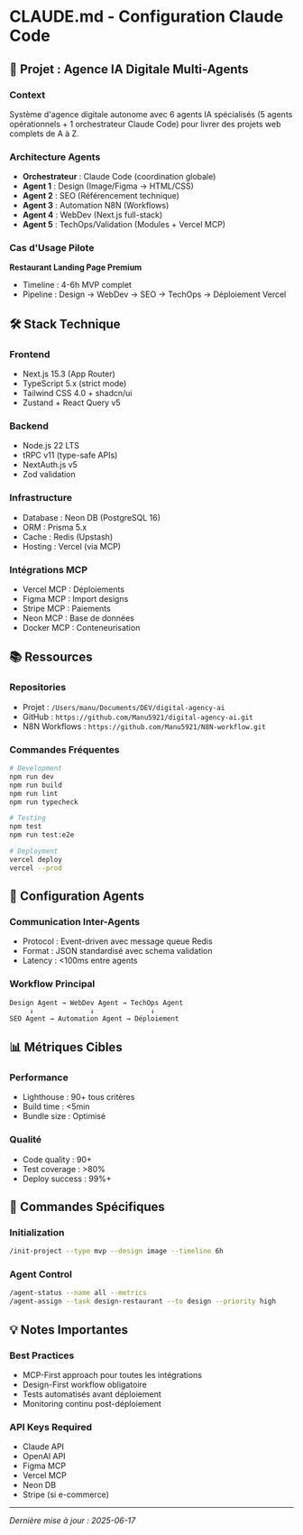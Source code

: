 # CLAUDE.md - Configuration Claude Code

## 🎯 Projet : Agence IA Digitale Multi-Agents

### Context
Système d'agence digitale autonome avec 6 agents IA spécialisés (5 agents opérationnels + 1 orchestrateur Claude Code) pour livrer des projets web complets de A à Z.

### Architecture Agents
- **Orchestrateur** : Claude Code (coordination globale)
- **Agent 1** : Design (Image/Figma → HTML/CSS)
- **Agent 2** : SEO (Référencement technique)
- **Agent 3** : Automation N8N (Workflows)
- **Agent 4** : WebDev (Next.js full-stack)
- **Agent 5** : TechOps/Validation (Modules + Vercel MCP)

### Cas d'Usage Pilote
**Restaurant Landing Page Premium**
- Timeline : 4-6h MVP complet
- Pipeline : Design → WebDev → SEO → TechOps → Déploiement Vercel

## 🛠 Stack Technique

### Frontend
- Next.js 15.3 (App Router)
- TypeScript 5.x (strict mode)
- Tailwind CSS 4.0 + shadcn/ui
- Zustand + React Query v5

### Backend
- Node.js 22 LTS
- tRPC v11 (type-safe APIs)
- NextAuth.js v5
- Zod validation

### Infrastructure
- Database : Neon DB (PostgreSQL 16)
- ORM : Prisma 5.x
- Cache : Redis (Upstash)
- Hosting : Vercel (via MCP)

### Intégrations MCP
- Vercel MCP : Déploiements
- Figma MCP : Import designs
- Stripe MCP : Paiements
- Neon MCP : Base de données
- Docker MCP : Conteneurisation

## 📚 Ressources

### Repositories
- Projet : `/Users/manu/Documents/DEV/digital-agency-ai`
- GitHub : `https://github.com/Manu5921/digital-agency-ai.git`
- N8N Workflows : `https://github.com/Manu5921/N8N-workflow.git`

### Commandes Fréquentes
```bash
# Development
npm run dev
npm run build
npm run lint
npm run typecheck

# Testing
npm test
npm run test:e2e

# Deployment
vercel deploy
vercel --prod
```

## 🔧 Configuration Agents

### Communication Inter-Agents
- Protocol : Event-driven avec message queue Redis
- Format : JSON standardisé avec schema validation
- Latency : <100ms entre agents

### Workflow Principal
```
Design Agent → WebDev Agent → TechOps Agent
     ↓              ↓              ↓
SEO Agent → Automation Agent → Déploiement
```

## 📊 Métriques Cibles

### Performance
- Lighthouse : 90+ tous critères
- Build time : <5min
- Bundle size : Optimisé

### Qualité
- Code quality : 90+
- Test coverage : >80%
- Deploy success : 99%+

## 🚀 Commandes Spécifiques

### Initialization
```bash
/init-project --type mvp --design image --timeline 6h
```

### Agent Control
```bash
/agent-status --name all --metrics
/agent-assign --task design-restaurant --to design --priority high
```

## 💡 Notes Importantes

### Best Practices
- MCP-First approach pour toutes les intégrations
- Design-First workflow obligatoire
- Tests automatisés avant déploiement
- Monitoring continu post-déploiement

### API Keys Required
- Claude API
- OpenAI API
- Figma MCP
- Vercel MCP
- Neon DB
- Stripe (si e-commerce)

---
*Dernière mise à jour : 2025-06-17*